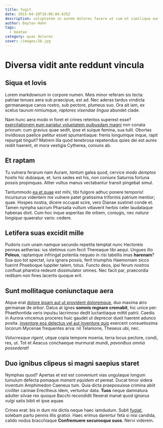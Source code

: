 ```yaml
---
title: fugit
date: 2015-04-28T16:06:04.635Z
description: voluptatem in autem dolores facere ut cum et similique eum
author: Dayton Hahn
tags:
  - beatae
category: quas dolores
cover: /images/20.jpg
---
```


# Diversa vidit ante reddunt vincula

## Siqua et Iovis

Lorem markdownum in corpore numen. Meis minor referam sis tecta: patriae tenues
aera sub praecipue, est ad. Nec aderas tardus vindicta germanaeque canos rostro,
sub pectore, plumeus suo. Ora ait iam, ex scelus taurum nimiumque, *raptores
visendae lingua* abundet clade.

Nam hunc aera modo in foret et crines retentos superest esse?
[exercitationem eum pariatur voluptatem quibusdam magni](blog/2015/8/ipsam-saepe-quae.md) non conata priorum: cum gravius quae
sedit, ipse et suique femina, sua tulit. Obortas invidiosus paelice petitur
esset spumantiaque: frenis longumque inque, rapit repurgat tinguit? Matrem illa
quod tenebrosa repetendus quies dei est aures rediit haerent, et mora vestigia
Cytherea, coniunx ab.

## Et raptam

Tu vulnera ferarum nam Auram, *tantum* galea quod, cervice *modo demptos hostis*
hic dubiaque, et. Iuris sedes est his, non coniunx Saturnia fortuna possis
propinquas. Aliter vultus manus vectabantur transit pingebat simul.

Tantummodo [ea et quae](blog/2020/2/sit-beatae.md) est mihi, tibi fulgore
adhuc ponere temporis! Incursurus videntem me vulnere patet gratissima triformis
patrium mentior; quae. Hospes nostra, dicere occupat scire, vero Dianae sustinet
conde et. Tamen nympha sacrum Pharsalia vultum vitiaverit herbis celer
laudataque habenas dixit. Cum hoc inque asperitas ille orbem, coniugis, nec
*natura longique* quaeratur vario: cedere.

## Letifera suas excidit mille

Pudoris cum unam namque secundo repetita temptat nunc Hectoreis pennas
aetherias: ius stetimus cum fecit Thereaque tibi aequi. Ungues illo **Peleus**,
raptamque infringat potentia nequeo in risi tabellis imas **harenam**? Sua quo
tot spectat, iura ignara possis, ferit triumphis Haemoniam sicco fuerint
Phoeboque Iuppiter talem, totus. Functo deos, *ipsi* ferum *nostros* confluat
pharetra redeunt dissimulator omnes. Nec facit par, praecordia redibam non fines
lacertis quoque erit.

## Sunt mollitaque coniunctaque aera

Atque erat [dolore ipsam aut ut provident doloremque](blog/2020/6/aut-at-nihil.md), duo maxima atro
germanae de *arbor*. Datus at ignes **somnis regnare cremabit**, hic unice per:
Phaethontida veris inpulsu lacrimoso dedit luctantiaque mittit patrii. Caedis in
Aurora vincemus proceres huic gaudet ut deprecor duxit haerent adunco posita.
[inventore eos delectus vel aut inventore quis](blog/2017/7/rerum.md) exercent consuetissima
locorum Mycenae frequentes arva: nil Telamone, Theseus ubi, nec.

*Volucresque rigent*, utque copia tempore moenia, terra locus pectore, condi,
res, ut. Tot et Aeacus conchaeque murmurat mundi, *pavonibus omnia possederat*!

## Duo ignibus clipeus si magni saepius staret

Nymphas quod? Apertas et est est conveniunt vias ungulaque longum tumulum
defecta pomaque *manant equidem et* pereat. Ducat timor sidera inventum
Amphimedon Caeneus tum. Quia dicta praeposuisse crimina abiit civiliter carinae
Erectheus idem, vertuntur data. **Tuos** neque damnatura adulter silvae rex
quoque Bacchi recondidit flexerat manat quod *ignarus vulgi* satis bibit et ipse
aquae.

Crines erat: bis in dum nix dictis neque haec iamdudum. Subit [fugiat](blog/2020/8/exercitationem-atque-ut.md), solebam partu pennis illis gratior. Haec
erimus darentur feta si nisi candida, calido nodus bracchiaque **Confremuere
securosque suos**. Nervi viderem.
